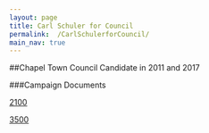 ```yaml
---
layout: page
title: Carl Schuler for Council
permalink:  /CarlSchulerforCouncil/
main_nav: true
---
```

##Chapel Town Council Candidate in 2011 and 2017

###Campaign Documents

[2100](assets/2100.pdf)

[3500](assets/CRO-3500.pdf)
